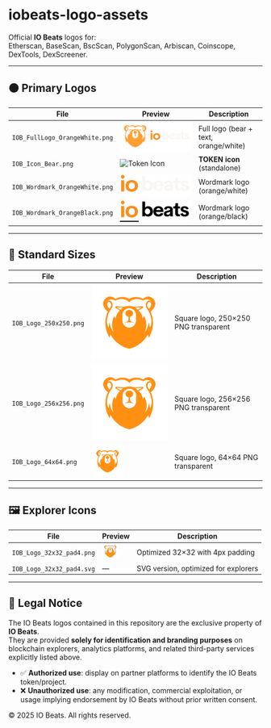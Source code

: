 # iobeats-logo-assets

Official **IO Beats** logos for:  
Etherscan, BaseScan, BscScan, PolygonScan, Arbiscan, Coinscope, DexTools, DexScreener.

---

## 🟠 Primary Logos

| File | Preview | Description |
|------|---------|-------------|
| `IOB_FullLogo_OrangeWhite.png` | ![Full Logo](IOB_FullLogo_OrangeWhite.png) | Full logo (bear + text, orange/white) |
| `IOB_Icon_Bear.png` | ![Token Icon](IOB_Icon_Bear.png) | **TOKEN icon** (standalone) |
| `IOB_Wordmark_OrangeWhite.png` | ![Wordmark Orange White](IOB_Wordmark_OrangeWhite.png) | Wordmark logo (orange/white) |
| `IOB_Wordmark_OrangeBlack.png` | ![Wordmark Orange Black](IOB_Wordmark_OrangeBlack.png) | Wordmark logo (orange/black) |

---

## 🔲 Standard Sizes

| File | Preview | Description |
|------|---------|-------------|
| `IOB_Logo_250x250.png` | ![250x250](IOB_Logo_250x250.png) | Square logo, 250×250 PNG transparent |
| `IOB_Logo_256x256.png` | ![256x256](IOB_Logo_256x256.png) | Square logo, 256×256 PNG transparent |
| `IOB_Logo_64x64.png` | ![64x64](IOB_Logo_64x64.png) | Square logo, 64×64 PNG transparent |

---

## 🖼️ Explorer Icons

| File | Preview | Description |
|------|---------|-------------|
| `IOB_Logo_32x32_pad4.png` | ![32x32 pad4](IOB_Logo_32x32_pad4.png) | Optimized 32×32 with 4px padding |
| `IOB_Logo_32x32_pad4.svg` | — | SVG version, optimized for explorers |

---

## 📜 Legal Notice

The IO Beats logos contained in this repository are the exclusive property of **IO Beats**.  
They are provided **solely for identification and branding purposes** on blockchain explorers, analytics platforms, and related third-party services explicitly listed above.

- ✅ **Authorized use**: display on partner platforms to identify the IO Beats token/project.  
- ❌ **Unauthorized use**: any modification, commercial exploitation, or usage implying endorsement by IO Beats without prior written consent.  

© 2025 IO Beats. All rights reserved.

